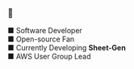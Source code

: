 ### 👋

■ Software Developer <br/>
■ Open-source Fan <br/>
■ Currently Developing **Sheet-Gen** <br/>
■ AWS User Group Lead 
